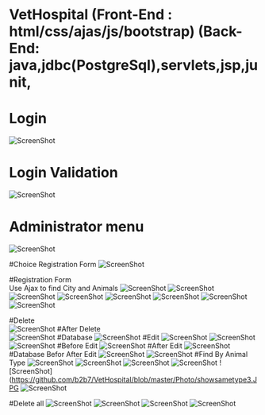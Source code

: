 # VetHospital  (Front-End : html/css/ajas/js/bootstrap) (Back-End: java,jdbc(PostgreSql),servlets,jsp,junit,

# Login
![ScreenShot](https://github.com/b2b7/VetHospital/blob/master/Photo/login.JPG)
# Login Validation
![ScreenShot](https://github.com/b2b7/VetHospital/blob/master/Photo/login%20valid.JPG)

# Administrator menu
![ScreenShot](https://github.com/b2b7/VetHospital/blob/master/Photo/menu.JPG)

#Choice Registration Form
![ScreenShot](https://github.com/b2b7/VetHospital/blob/master/Photo/menu%20reg%20form.JPG)

#Registration Form  
Use Ajax to find City and Animals
![ScreenShot](https://github.com/b2b7/VetHospital/blob/master/Photo/reg%20form.JPG)
![ScreenShot](https://github.com/b2b7/VetHospital/blob/master/Photo/reg%20form%20valid2.JPG)
![ScreenShot](https://github.com/b2b7/VetHospital/blob/master/Photo/reg%20form%20valid3.JPG)
![ScreenShot](https://github.com/b2b7/VetHospital/blob/master/Photo/reg%20form%20valid4.JPG)
![ScreenShot](https://github.com/b2b7/VetHospital/blob/master/Photo/reg%20form%20valid5.JPG)
![ScreenShot](https://github.com/b2b7/VetHospital/blob/master/Photo/reg%20form%20valid5.JPG)
![ScreenShot](https://github.com/b2b7/VetHospital/blob/master/Photo/reg%20form%20valid6.JPG)
![ScreenShot](https://github.com/b2b7/VetHospital/blob/master/Photo/reg%20form%20valid7.JPG)

#Delete  
![ScreenShot](https://github.com/b2b7/VetHospital/blob/master/Photo/reg%20form%20valid8.JPG)
#After Delete  
![ScreenShot](https://github.com/b2b7/VetHospital/blob/master/Photo/reg%20form%20valid9.JPG)
#Database
![ScreenShot](https://github.com/b2b7/VetHospital/blob/master/Photo/database.JPG)
#Edit
![ScreenShot](https://github.com/b2b7/VetHospital/blob/master/Photo/edit1.JPG)
![ScreenShot](https://github.com/b2b7/VetHospital/blob/master/Photo/edit2.JPG)
![ScreenShot](https://github.com/b2b7/VetHospital/blob/master/Photo/edit3.JPG)
#Before Edit
![ScreenShot](https://github.com/b2b7/VetHospital/blob/master/Photo/edit1.JPG)
#After Edit
![ScreenShot](https://github.com/b2b7/VetHospital/blob/master/Photo/edit4.JPG)
#Database Befor After Edit
![ScreenShot](https://github.com/b2b7/VetHospital/blob/master/Photo/database.JPG)
![ScreenShot](https://github.com/b2b7/VetHospital/blob/master/Photo/edit5.JPG)
#Find By Animal Type
![ScreenShot](https://github.com/b2b7/VetHospital/blob/master/Photo/showsametype.JPG)
![ScreenShot](https://github.com/b2b7/VetHospital/blob/master/Photo/showsametype1.JPG)
![ScreenShot](https://github.com/b2b7/VetHospital/blob/master/Photo/showsametype1.JPG)
![ScreenShot](https://github.com/b2b7/VetHospital/blob/master/Photo/showsametype2.JPG)
![ScreenShot](https://github.com/b2b7/VetHospital/blob/master/Photo/showsametype3.JPG
![ScreenShot](https://github.com/b2b7/VetHospital/blob/master/Photo/showsametype4.JPG)

#Delete all
![ScreenShot](https://github.com/b2b7/VetHospital/blob/master/Photo/delete.JPG)
![ScreenShot](https://github.com/b2b7/VetHospital/blob/master/Photo/delete1.JPG)
![ScreenShot](https://github.com/b2b7/VetHospital/blob/master/Photo/delete2.JPG)
![ScreenShot](https://github.com/b2b7/VetHospital/blob/master/Photo/delete3.JPG)





